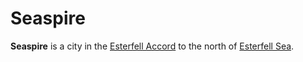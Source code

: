 # Seaspire

**Seaspire** is a city in the [Esterfell Accord](esterfell-accord.md) to the north of [Esterfell Sea](../../ch-4-esterfell-gazetteer/lenya/esterfell-sea/esterfell-sea.md).
